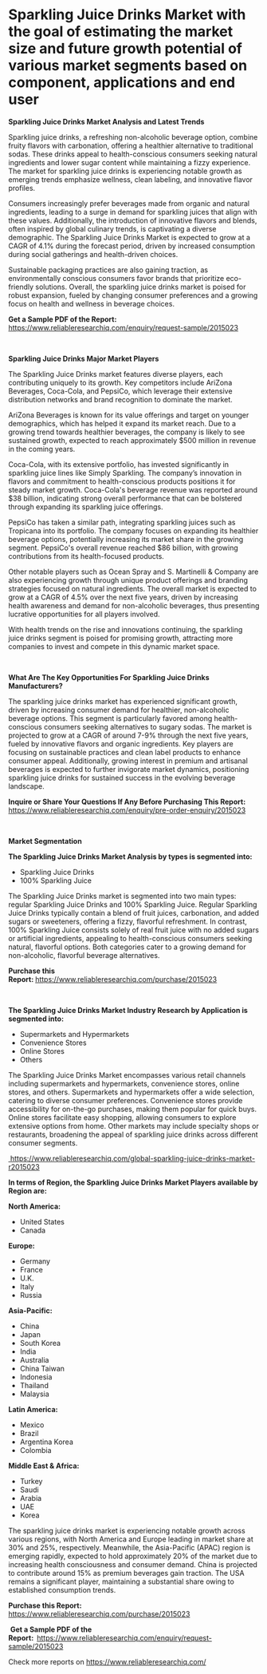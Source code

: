 <p><h1>Sparkling Juice Drinks Market with the goal of estimating the market size and future growth potential of various market segments based on component, applications and end user</h1></p><p><strong>Sparkling Juice Drinks Market Analysis and Latest Trends</strong></p>
<p><p>Sparkling juice drinks, a refreshing non-alcoholic beverage option, combine fruity flavors with carbonation, offering a healthier alternative to traditional sodas. These drinks appeal to health-conscious consumers seeking natural ingredients and lower sugar content while maintaining a fizzy experience. The market for sparkling juice drinks is experiencing notable growth as emerging trends emphasize wellness, clean labeling, and innovative flavor profiles. </p><p>Consumers increasingly prefer beverages made from organic and natural ingredients, leading to a surge in demand for sparkling juices that align with these values. Additionally, the introduction of innovative flavors and blends, often inspired by global culinary trends, is captivating a diverse demographic. The Sparkling Juice Drinks Market is expected to grow at a CAGR of 4.1% during the forecast period, driven by increased consumption during social gatherings and health-driven choices. </p><p>Sustainable packaging practices are also gaining traction, as environmentally conscious consumers favor brands that prioritize eco-friendly solutions. Overall, the sparkling juice drinks market is poised for robust expansion, fueled by changing consumer preferences and a growing focus on health and wellness in beverage choices.</p></p>
<p><strong>Get a Sample PDF of the Report:&nbsp;</strong> <a href="https://www.reliableresearchiq.com/enquiry/request-sample/2015023?utm_campaign=3171&utm_medium=2&utm_source=Github&utm_content=ia&utm_term=07042025&utm_id=sparkling-juice-drinks">https://www.reliableresearchiq.com/enquiry/request-sample/2015023</a></p>
<p>&nbsp;</p>
<p><strong>Sparkling Juice Drinks Major Market Players</strong></p>
<p><p>The Sparkling Juice Drinks market features diverse players, each contributing uniquely to its growth. Key competitors include AriZona Beverages, Coca-Cola, and PepsiCo, which leverage their extensive distribution networks and brand recognition to dominate the market. </p><p>AriZona Beverages is known for its value offerings and target on younger demographics, which has helped it expand its market reach. Due to a growing trend towards healthier beverages, the company is likely to see sustained growth, expected to reach approximately $500 million in revenue in the coming years.</p><p>Coca-Cola, with its extensive portfolio, has invested significantly in sparkling juice lines like Simply Sparkling. The company’s innovation in flavors and commitment to health-conscious products positions it for steady market growth. Coca-Cola's beverage revenue was reported around $38 billion, indicating strong overall performance that can be bolstered through expanding its sparkling juice offerings.</p><p>PepsiCo has taken a similar path, integrating sparkling juices such as Tropicana into its portfolio. The company focuses on expanding its healthier beverage options, potentially increasing its market share in the growing segment. PepsiCo's overall revenue reached $86 billion, with growing contributions from its health-focused products.</p><p>Other notable players such as Ocean Spray and S. Martinelli & Company are also experiencing growth through unique product offerings and branding strategies focused on natural ingredients. The overall market is expected to grow at a CAGR of 4.5% over the next five years, driven by increasing health awareness and demand for non-alcoholic beverages, thus presenting lucrative opportunities for all players involved.</p><p>With health trends on the rise and innovations continuing, the sparkling juice drinks segment is poised for promising growth, attracting more companies to invest and compete in this dynamic market space.</p></p>
<p>&nbsp;</p>
<p><strong>What Are The Key Opportunities For Sparkling Juice Drinks Manufacturers?</strong></p>
<p><p>The sparkling juice drinks market has experienced significant growth, driven by increasing consumer demand for healthier, non-alcoholic beverage options. This segment is particularly favored among health-conscious consumers seeking alternatives to sugary sodas. The market is projected to grow at a CAGR of around 7-9% through the next five years, fueled by innovative flavors and organic ingredients. Key players are focusing on sustainable practices and clean label products to enhance consumer appeal. Additionally, growing interest in premium and artisanal beverages is expected to further invigorate market dynamics, positioning sparkling juice drinks for sustained success in the evolving beverage landscape.</p></p>
<p><strong>Inquire or Share Your Questions If Any Before Purchasing This Report:</strong> <a href="https://www.reliableresearchiq.com/enquiry/pre-order-enquiry/2015023?utm_campaign=3171&utm_medium=2&utm_source=Github&utm_content=ia&utm_term=07042025&utm_id=sparkling-juice-drinks">https://www.reliableresearchiq.com/enquiry/pre-order-enquiry/2015023</a></p>
<p>&nbsp;</p>
<p><strong>Market Segmentation</strong></p>
<p><strong>The Sparkling Juice Drinks Market Analysis by types is segmented into:</strong></p>
<p><ul><li>Sparkling Juice Drinks</li><li>100% Sparkling Juice</li></ul></p>
<p><p>The Sparkling Juice Drinks market is segmented into two main types: regular Sparkling Juice Drinks and 100% Sparkling Juice. Regular Sparkling Juice Drinks typically contain a blend of fruit juices, carbonation, and added sugars or sweeteners, offering a fizzy, flavorful refreshment. In contrast, 100% Sparkling Juice consists solely of real fruit juice with no added sugars or artificial ingredients, appealing to health-conscious consumers seeking natural, flavorful options. Both categories cater to a growing demand for non-alcoholic, flavorful beverage alternatives.</p></p>
<p><strong>Purchase this Report:&nbsp;</strong><a href="https://www.reliableresearchiq.com/purchase/2015023?utm_campaign=3171&utm_medium=2&utm_source=Github&utm_content=ia&utm_term=07042025&utm_id=sparkling-juice-drinks">https://www.reliableresearchiq.com/purchase/2015023</a></p>
<p>&nbsp;</p>
<p><strong>The Sparkling Juice Drinks Market Industry Research by Application is segmented into:</strong></p>
<p><ul><li>Supermarkets and Hypermarkets</li><li>Convenience Stores</li><li>Online Stores</li><li>Others</li></ul></p>
<p><p>The Sparkling Juice Drinks Market encompasses various retail channels including supermarkets and hypermarkets, convenience stores, online stores, and others. Supermarkets and hypermarkets offer a wide selection, catering to diverse consumer preferences. Convenience stores provide accessibility for on-the-go purchases, making them popular for quick buys. Online stores facilitate easy shopping, allowing consumers to explore extensive options from home. Other markets may include specialty shops or restaurants, broadening the appeal of sparkling juice drinks across different consumer segments.</p></p>
<p><a href="https://www.reliableresearchiq.com/global-sparkling-juice-drinks-market-r2015023?utm_campaign=3171&utm_medium=2&utm_source=Github&utm_content=ia&utm_term=07042025&utm_id=sparkling-juice-drinks">&nbsp;https://www.reliableresearchiq.com/global-sparkling-juice-drinks-market-r2015023</a></p>
<p><strong>In terms of Region, the Sparkling Juice Drinks Market Players available by Region are:</strong></p>
<p>
    <p> <strong> North America: </strong>
        <ul>
            <li>United States</li>
            <li>Canada</li>
        </ul>
        </p> 
    <p> <strong> Europe: </strong>
        <ul>
            <li>Germany</li>
            <li>France</li>
            <li>U.K.</li>
            <li>Italy</li>
            <li>Russia</li>
        </ul>
        </p> 
    <p> <strong> Asia-Pacific: </strong>
        <ul>
            <li>China</li>
            <li>Japan</li>
            <li>South Korea</li>
            <li>India</li>
            <li>Australia</li>
            <li>China Taiwan</li>
            <li>Indonesia</li>
            <li>Thailand</li>
            <li>Malaysia</li>
        </ul>
        </p> 
    <p> <strong> Latin America: </strong>
        <ul>
            <li>Mexico</li>
            <li>Brazil</li>
            <li>Argentina Korea</li>
            <li>Colombia</li>
        </ul>
        </p> 
    <p> <strong> Middle East & Africa: </strong>
        <ul>
            <li>Turkey</li>
            <li>Saudi</li>
            <li>Arabia</li>
            <li>UAE</li>
            <li>Korea</li>
        </ul>
    </p>
    </p>
<p><p>The sparkling juice drinks market is experiencing notable growth across various regions, with North America and Europe leading in market share at 30% and 25%, respectively. Meanwhile, the Asia-Pacific (APAC) region is emerging rapidly, expected to hold approximately 20% of the market due to increasing health consciousness and consumer demand. China is projected to contribute around 15% as premium beverages gain traction. The USA remains a significant player, maintaining a substantial share owing to established consumption trends.</p></p>
<p><strong>Purchase this Report: </strong><a href="https://www.reliableresearchiq.com/purchase/2015023?utm_campaign=3171&utm_medium=2&utm_source=Github&utm_content=ia&utm_term=07042025&utm_id=sparkling-juice-drinks">https://www.reliableresearchiq.com/purchase/2015023</a></p>
<p>&nbsp;<strong>Get a Sample PDF of the Report:&nbsp;&nbsp;</strong><a href="https://www.reliableresearchiq.com/enquiry/request-sample/2015023?utm_campaign=3171&utm_medium=2&utm_source=Github&utm_content=ia&utm_term=07042025&utm_id=sparkling-juice-drinks">https://www.reliableresearchiq.com/enquiry/request-sample/2015023</a></p>
<p><strong></strong></p>
<p>Check more reports on <a href="https://www.reliableresearchiq.com/?utm_campaign=3171&utm_medium=2&utm_source=Github&utm_content=ia&utm_term=07042025&utm_id=sparkling-juice-drinks">https://www.reliableresearchiq.com/</a></p>